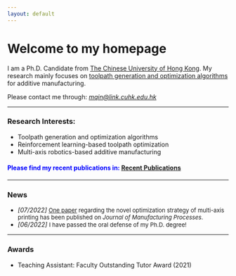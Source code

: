 ```yaml
---
layout: default
---
```


# **Welcome to my homepage**

I am a Ph.D. Candidate from [The Chinese University of Hong Kong](https://www.cuhk.edu.hk/english/index.html). My research mainly focuses on <u> toolpath generation and optimization algorithms </u> for additive manufacturing. 

Please contact me through: *mqin@link.cuhk.edu.hk*

---
### **Research Interests:**
- Toolpath generation and optimization algorithms
- Reinforcement learning-based toolpath optimization
- Multi-axis robotics-based additive manufacturing

#### <font color=blue> Please find my recent publications in:</font> [Recent Publications](./selected_publications.html)

---
### News

-  *[07/2022]*  <font size=2>[One paper](https://doi.org/10.1016/j.jmapro.2022.07.024) regarding the novel optimization strategy of multi-axis printing has been published on *Journal of Manufacturing Processes*.</font>     
-  *[06/2022]*  <font size=2>I have passed the oral defense of my Ph.D. degree! </font>

---
### Awards
- Teaching Assistant: Faculty Outstanding Tutor Award (2021) 



